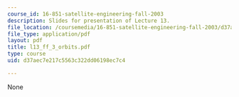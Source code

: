 ```yaml
---
course_id: 16-851-satellite-engineering-fall-2003
description: Slides for presentation of Lecture 13.
file_location: /coursemedia/16-851-satellite-engineering-fall-2003/d37aec7e217c5563c322dd06198ec7c4_l13_ff_3_orbits.pdf
file_type: application/pdf
layout: pdf
title: l13_ff_3_orbits.pdf
type: course
uid: d37aec7e217c5563c322dd06198ec7c4

---
```

None